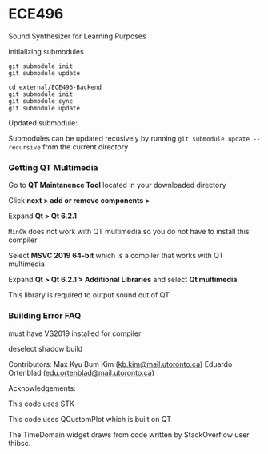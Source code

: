 # ECE496

Sound Synthesizer for Learning Purposes

Initializing submodules

```
git submodule init
git submodule update

cd external/ECE496-Backend
git submodule init
git submodule sync
git submodule update
```

Updated submodule:

Submodules can be updated recusively by running `git submodule update -- recursive` from the current directory

### Getting QT Multimedia

Go to **QT Maintanence Tool** located in your downloaded directory

Click **next > add or remove components >**

Expand **Qt > Qt 6.2.1**

`MinGW` does not work with QT multimedia so you do not have to install this compiler

Select **MSVC 2019 64-bit** which is a compiler that works with QT multimedia

Expand **Qt > Qt 6.2.1 > Additional Libraries** and select **Qt multimedia**

This library is required to output sound out of QT

### Building Error FAQ

must have VS2019 installed for compiler

deselect shadow build

Contributors:
Max
Kyu Bum Kim (kb.kim@mail.utoronto.ca)
Eduardo Ortenblad (edu.ortenblad@mail.utoronto.ca)

Acknowledgements:

This code uses STK

This code uses QCustomPlot which is built on QT

The TimeDomain widget draws from code written by StackOverflow user thibsc.
